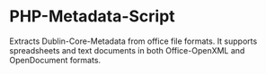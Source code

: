 # PHP-Metadata-Script

Extracts Dublin-Core-Metadata from office file formats. It supports spreadsheets and text documents in both Office-OpenXML and OpenDocument formats.
